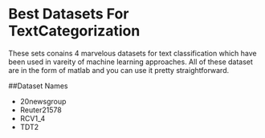 # Best Datasets For TextCategorization

These sets conains 4 marvelous datasets for text classification which have been used in vareity of machine learning approaches.
All of these dataset are in the form of matlab and you can use it pretty straightforward.


##Dataset Names
 - 20newsgroup
 - Reuter21578
 - RCV1_4
 - TDT2
